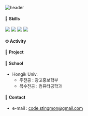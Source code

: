 ![header](https://capsule-render.vercel.app/api?type=rounded&color=auto&height=200&section=header&text=🛸%20AiKaku%20GitHub%20🛸&fontSize=50)
#### 🚀 Skills 
<p>
<img src=https://img.shields.io/badge/Java-ED8B00?style=for-the-badge&logo=openjdk&logoColor=white/>
<img src=https://img.shields.io/badge/Spring-6DB33F?style=for-the-badge&logo=spring&logoColor=white/>
<img src=https://img.shields.io/badge/Markdown-000000?style=for-the-badge&logo=markdown&logoColor=white/>
<img src=https://img.shields.io/badge/C%2B%2B-00599C?style=for-the-badge&logo=c%2B%2B&logoColor=white/>
</p>

#### ⚙️ Activity

#### 📂 Project

#### 🏫 School
- Hongik Univ.
  - 주전공 : 광고홍보학부
  - 복수전공 : 컴퓨터공학과

#### 📮 Contact
- e-mail : code.stingmon@gmail.com


